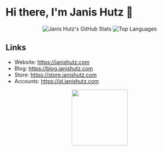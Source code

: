 # Hi there, I'm Janis Hutz 👋

<div id="main" align="center">
  <img src="https://github-readme-stats.vercel.app/api?username=simplePCBuilding&show_icons=true&theme=tokyonight" alt="Janis Hutz's GitHub Stats">
  <img src="https://github-readme-stats.vercel.app/api/top-langs/?username=simplePCBuilding&langs_count=10&layout=compact" alt="Top Languages"><br>
</div>

## Links
- Website: https://janishutz.com
- Blog: https://blog.janishutz.com
- Store: https://store.janishutz.com
- Accounts: https://id.janishutz.com

<div id="donate" align="center">
    <a href="https://store.janishutz.com/donate" target="_blank"><img src="https://store-cdn.janishutz.com/static/support-me.jpg" width="150px"></a>
</div>
